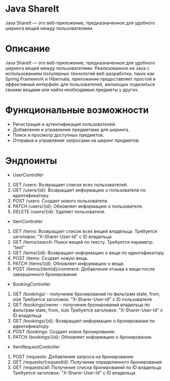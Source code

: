 # Java ShareIt
Java ShareIt — это веб-приложение, предназначенное для удобного шеринга вещей между пользователями.
# Описание 
Java ShareIt — это веб-приложение, предназначенное для удобного шеринга вещей между пользователями. Реализованное на Java с использованием популярных технологий веб-разработки, таких как Spring Framework и Hibernate, приложение предоставляет простой и эффективный интерфейс для пользователей, желающих поделиться своими вещами или найти необходимые предметы у других.
# Функциональные возможности
- Регистрация и аутентификация пользователей.
- Добавление и управление предметами для шеринга.
- Поиск и просмотр доступных предметов.
- Отправка и управление запросами на шеринг предметов.
# Эндпоинты
- UserController
1. GET /users: Возвращает список всех пользователей.
2. GET /users/{id}: Возвращает информацию о пользователе по идентификатору.
3. POST /users: Создает нового пользователя.
4. PATCH /users/{id}: Обновляет информацию о пользователе.
5. DELETE /users/{id}: Удаляет пользователя.
- ItemController
1. GET /items: Возвращает список всех вещей владельца.
Требуется заголовок: "X-Sharer-User-Id" с ID владельца
2. GET /items/search: Поиск вещей по тексту.
Требуется параметр: "text"
3. GET /items/{id}: Возвращает информацию о вещи по идентификатору.
4. POST /items: Создает новую вещь.
5. PATCH /items/{id}: Обновляет информацию о вещи.
6. POST /items/{itemId}/comment: Добавление отзыва к вещи после завершенного бронирования
- BookingController
1. GET /bookings/ - получение бронирований по фильтрам state, from, size
Требуется заголовок: "X-Sharer-User-Id" с ID пользователя
2. GET /bookings/owner - получение бронирований владельца по фильтрам state, from, size
Требуется заголовок: "X-Sharer-User-Id" с ID владельца
3. GET /bookings/{id}: Возвращает информацию о бронировании по идентификатору.
4. POST /bookings: Создает новое бронирование.
5. PATCH /bookings/{id}: Обновляет информацию о бронировании.
- ItemRequestController
1. POST /requests: Добавление запроса на бронирование
2. GET /requests/{requestId}: Получение определенного бронирования
3. GET /requests/all: Получение списка бронирований по ID владельца
Требуется заголовок: "X-Sharer-User-Id" с ID владельца
